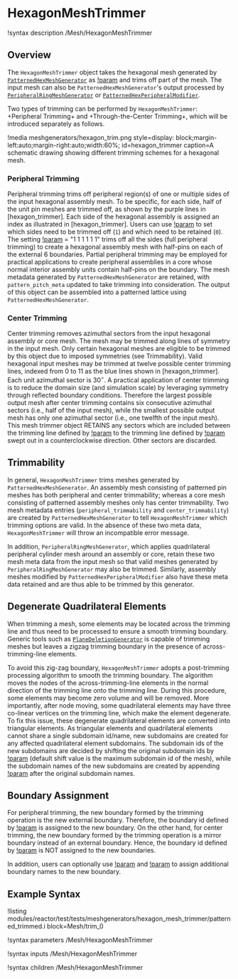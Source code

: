 # HexagonMeshTrimmer

!syntax description /Mesh/HexagonMeshTrimmer

## Overview

The `HexagonMeshTrimmer` object takes the hexagonal mesh generated by [`PatternedHexMeshGenerator`](/PatternedHexMeshGenerator.md) as [!param](/Mesh/HexagonMeshTrimmer/input) and trims off part of the mesh. The input mesh can also be `PatternedHexMeshGenerator`'s output processed by [`PeripheralRingMeshGenerator`](/PeripheralRingMeshGenerator.md) or [`PatternedHexPeripheralModifier`](/PatternedHexPeripheralModifier.md).

Two types of trimming can be performed by `HexagonMeshTrimmer`: +Peripheral Trimming+ and +Through-the-Center Trimming+, which will be introduced separately as follows.

!media meshgenerators/hexagon_trim.png
      style=display: block;margin-left:auto;margin-right:auto;width:60%;
      id=hexagon_trimmer
      caption=A schematic drawing showing different trimming schemes for a hexagonal mesh.

### Peripheral Trimming

Peripheral trimming trims off peripheral region(s) of one or multiple sides of the input hexagonal assembly mesh. To be specific, for each side, half of the unit pin meshes are trimmed off, as shown by the purple lines in [hexagon_trimmer]. Each side of the hexagonal assembly is assigned an index as illustrated in [hexagon_trimmer]. Users can use [!param](/Mesh/HexagonMeshTrimmer/trim_peripheral_region) to set which sides need to be trimmed off (`1`) and which need to be retained (`0`). The setting [!param](/Mesh/HexagonMeshTrimmer/trim_peripheral_region) = "1 1 1 1 1 1"  trims off all the sides (full peripheral trimming) to create a hexagonal assembly mesh with half-pins on each of the external 6 boundaries. Partial peripheral trimming may be employed for practical applications to create peripheral assemblies in a core whose normal interior assembly units contain half-pins on the boundary. The mesh metadata generated by `PatternedHexMeshGenerator` are retained, with `pattern_pitch_meta` updated to take trimming into consideration. The output of this object can be assembled into a patterned lattice using  `PatternedHexMeshGenerator`.

### Center Trimming

Center trimming removes azimuthal sectors from the input hexagonal assembly or core mesh. The mesh may be trimmed along lines of symmetry in the input mesh. Only certain hexagonal meshes are eligible to be trimmed by this object due to imposed symmetries (see Trimmability). Valid hexagonal input meshes may be trimmed at twelve possible center trimming lines, indexed from 0 to 11 as the blue lines shown in [hexagon_trimmer]. Each unit azimuthal sector is 30$^{\circ}$. A practical application of center trimming is to reduce the domain size (and simulation scale) by leveraging symmetry through reflected boundary conditions. Therefore the largest possible output mesh after center trimming contains six consecutive azimuthal sectors (i.e., half of the input mesh), while the smallest possible output mesh has only one azimuthal sector (i.e., one twelfth of the input mesh). This mesh trimmer object RETAINS any sectors which are included between the trimming line defined by [!param](/Mesh/HexagonMeshTrimmer/center_trim_starting_index) to the trimming line defined by [!param](/Mesh/HexagonMeshTrimmer/center_trim_ending_index) swept out in a counterclockwise direction. Other sectors are discarded.

## Trimmability

In general, `HexagonMeshTrimmer` trims meshes generated by `PatternedHexMeshGenerator`. An assembly mesh consisting of patterned pin meshes has both peripheral and center trimmability; whereas a core mesh consisting of patterned assembly meshes only has center trimmability.  Two mesh metadata entries (`peripheral_trimmability` and `center_trimmability`) are created by `PatternedHexMeshGenerator` to tell `HexagonMeshTrimmer` which trimming options are valid. In the absence of these two meta data, `HexagonMeshTrimmer` will throw an incompatible error message.

In addition, `PeripheralRingMeshGenerator`, which applies quadrilateral peripheral cylinder mesh around an assembly or core, retain these two mesh meta data from the input mesh so that valid meshes generated by `PeripheralRingMeshGenerator` may also be trimmed. Similarly, assembly meshes modified by `PatternedHexPeripheralModifier` also have these meta data retained and are thus able to be trimmed by this generator.

## Degenerate Quadrilateral Elements

When trimming a mesh, some elements may be located across the trimming line and thus need to be processed to ensure a smooth trimming boundary. Generic tools such as [`PlaneDeletionGenerator`](framework:/PlaneDeletionGenerator.md) is capable of trimming meshes but leaves a zigzag trimming boundary in the presence of across-trimming-line elements.

To avoid this zig-zag boundary, `HexagonMeshTrimmer` adopts a post-trimming processing algorithm to smooth the trimming boundary. The algorithm moves the nodes of the across-trimming-line elements in the normal direction of the trimming line onto the trimming line. During this procedure, some elements may become zero volume and will be removed. More importantly, after node moving, some quadrilateral elements may have three co-linear vertices on the trimming line, which make the element degenerate. To fix this issue, these degenerate quadrilateral elements are converted into triangular elements. As triangular elements and quadrilateral elements cannot share a single subdomain id/name, new subdomains are created for any affected quadrilateral element subdomains. The subdomain ids of the new subdomains are decided by shifting the original subdomain ids by [!param](/Mesh/HexagonMeshTrimmer/tri_elem_subdomain_shift) (default shift value is the maximum subdomain id of the mesh), while the subdomain names of the new subdomains are created by appending [!param](/Mesh/HexagonMeshTrimmer/tri_elem_subdomain_name_suffix) after the original subdomain names.

## Boundary Assignment

For peripheral trimming, the new boundary formed by the trimming operation is the new external boundary. Therefore, the boundary id defined by [!param](/Mesh/HexagonMeshTrimmer/external_boundary) is assigned to the new boundary. On the other hand, for center trimming, the new boundary formed by the trimming operation is a mirror boundary instead of an external boundary. Hence, the boundary id defined by [!param](/Mesh/HexagonMeshTrimmer/external_boundary) is NOT assigned to the new boundaries.

In addition, users can optionally use [!param](/Mesh/HexagonMeshTrimmer/peripheral_trimming_section_boundary) and [!param](/Mesh/HexagonMeshTrimmer/center_trimming_section_boundary) to assign additional boundary names to the new boundary.

## Example Syntax

!listing modules/reactor/test/tests/meshgenerators/hexagon_mesh_trimmer/patterned_trimmed.i block=Mesh/trim_0

!syntax parameters /Mesh/HexagonMeshTrimmer

!syntax inputs /Mesh/HexagonMeshTrimmer

!syntax children /Mesh/HexagonMeshTrimmer
